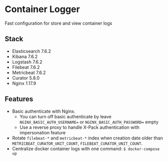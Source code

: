 # Container Logger

Fast configuration for store and view container logs

## Stack

- Elasticsearch 7.6.2
- Kibana 7.6.2
- Logstash 7.6.2
- Filebeat 7.6.2
- Metricbeat 7.6.2
- Curator 5.8.0
- Nginx 1.17.9

## Features

- Basic authenticate with Nginx.
  - You can turn off basic authenticate by leave `NGINX_BASIC_AUTH_USERNAME=` or `NGINX_BASIC_AUTH_PASSWORD=` empty
  - Use a reverse proxy to handle X-Pack authentication with impersonation feature
- Rotate `filebeat-*` and `metricbeat-*` index when creation date older than `METRICBEAT_CURATOR_UNIT_COUNT`, `FILEBEAT_CURATOR_UNIT_COUNT`.
- Centralize docker container logs with one command:
  `$ docker-compose up`
